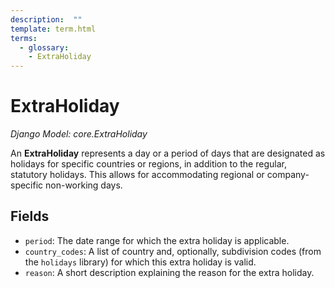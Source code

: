 ```yaml
---
description:  ""
template: term.html
terms:
  - glossary:
    - ExtraHoliday
---
```


# ExtraHoliday

_Django Model: core.ExtraHoliday_

An **ExtraHoliday** represents a day or a period of days that are designated as holidays for specific countries or regions, in addition to the regular, statutory holidays. This allows for accommodating regional or company-specific non-working days.

## Fields

- `period`: The date range for which the extra holiday is applicable.
- `country_codes`: A list of country and, optionally, subdivision codes (from the `holidays` library) for which this extra holiday is valid.
- `reason`: A short description explaining the reason for the extra holiday.
